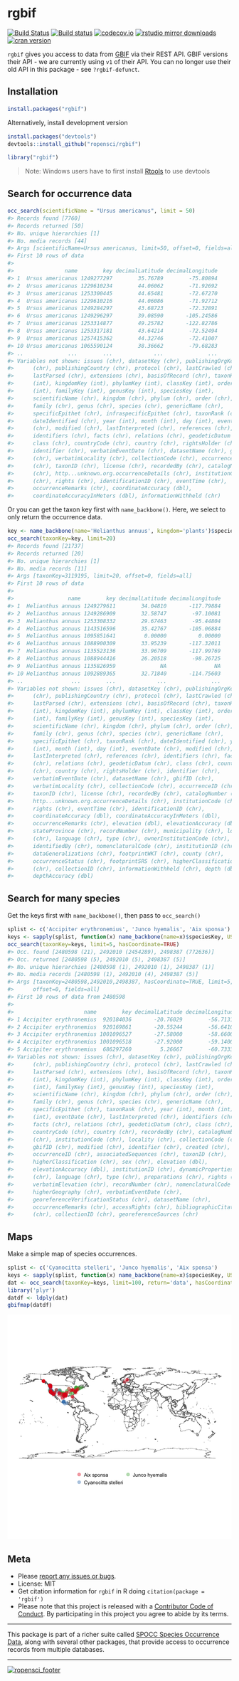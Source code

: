rgbif
=====



[![Build Status](https://api.travis-ci.org/ropensci/rgbif.png?branch=master)](https://travis-ci.org/ropensci/rgbif)
[![Build status](https://ci.appveyor.com/api/projects/status/jili6du1ssi4ktbg/branch/master)](https://ci.appveyor.com/project/sckott/rgbif/branch/master)
[![codecov.io](https://codecov.io/github/ropensci/rgbif/coverage.svg?branch=master)](https://codecov.io/github/ropensci/rgbif?branch=master)
[![rstudio mirror downloads](http://cranlogs.r-pkg.org/badges/rgbif)](https://github.com/metacran/cranlogs.app)
[![cran version](http://www.r-pkg.org/badges/version/rgbif)](https://cran.r-project.org/package=rgbif)

`rgbif` gives you access to data from [GBIF](http://www.gbif.org/) via their REST API. GBIF versions their API - we are currently using `v1` of their API. You can no longer use their old API in this package - see `?rgbif-defunct`.

## Installation


```r
install.packages("rgbif")
```

Alternatively, install development version


```r
install.packages("devtools")
devtools::install_github("ropensci/rgbif")
```


```r
library("rgbif")
```

> Note: Windows users have to first install [Rtools](http://cran.r-project.org/bin/windows/Rtools/) to use devtools

## Search for occurrence data


```r
occ_search(scientificName = "Ursus americanus", limit = 50)
#> Records found [7760] 
#> Records returned [50] 
#> No. unique hierarchies [1] 
#> No. media records [44] 
#> Args [scientificName=Ursus americanus, limit=50, offset=0, fields=all] 
#> First 10 rows of data
#> 
#>                name        key decimalLatitude decimalLongitude
#> 1  Ursus americanus 1249277297        35.76789        -75.80894
#> 2  Ursus americanus 1229610234        44.06062        -71.92692
#> 3  Ursus americanus 1253300445        44.65481        -72.67270
#> 4  Ursus americanus 1229610216        44.06086        -71.92712
#> 5  Ursus americanus 1249284297        43.68723        -72.32891
#> 6  Ursus americanus 1249296297        39.08590       -105.24586
#> 7  Ursus americanus 1253314877        49.25782       -122.82786
#> 8  Ursus americanus 1253317181        43.64214        -72.52494
#> 9  Ursus americanus 1257415362        44.32746        -72.41007
#> 10 Ursus americanus 1065590124        38.36662        -79.68283
#> ..              ...        ...             ...              ...
#> Variables not shown: issues (chr), datasetKey (chr), publishingOrgKey
#>      (chr), publishingCountry (chr), protocol (chr), lastCrawled (chr),
#>      lastParsed (chr), extensions (chr), basisOfRecord (chr), taxonKey
#>      (int), kingdomKey (int), phylumKey (int), classKey (int), orderKey
#>      (int), familyKey (int), genusKey (int), speciesKey (int),
#>      scientificName (chr), kingdom (chr), phylum (chr), order (chr),
#>      family (chr), genus (chr), species (chr), genericName (chr),
#>      specificEpithet (chr), infraspecificEpithet (chr), taxonRank (chr),
#>      dateIdentified (chr), year (int), month (int), day (int), eventDate
#>      (chr), modified (chr), lastInterpreted (chr), references (chr),
#>      identifiers (chr), facts (chr), relations (chr), geodeticDatum (chr),
#>      class (chr), countryCode (chr), country (chr), rightsHolder (chr),
#>      identifier (chr), verbatimEventDate (chr), datasetName (chr), gbifID
#>      (chr), verbatimLocality (chr), collectionCode (chr), occurrenceID
#>      (chr), taxonID (chr), license (chr), recordedBy (chr), catalogNumber
#>      (chr), http...unknown.org.occurrenceDetails (chr), institutionCode
#>      (chr), rights (chr), identificationID (chr), eventTime (chr),
#>      occurrenceRemarks (chr), coordinateAccuracy (dbl),
#>      coordinateAccuracyInMeters (dbl), informationWithheld (chr)
```

Or you can get the taxon key first with `name_backbone()`. Here, we select to only return the occurrence data.


```r
key <- name_backbone(name='Helianthus annuus', kingdom='plants')$speciesKey
occ_search(taxonKey=key, limit=20)
#> Records found [21737] 
#> Records returned [20] 
#> No. unique hierarchies [1] 
#> No. media records [11] 
#> Args [taxonKey=3119195, limit=20, offset=0, fields=all] 
#> First 10 rows of data
#> 
#>                 name        key decimalLatitude decimalLongitude
#> 1  Helianthus annuus 1249279611        34.04810       -117.79884
#> 2  Helianthus annuus 1249286909        32.58747        -97.10081
#> 3  Helianthus annuus 1253308332        29.67463        -95.44804
#> 4  Helianthus annuus 1143516596        35.42767       -105.06884
#> 5  Helianthus annuus 1095851641         0.00000          0.00000
#> 6  Helianthus annuus 1088900309        33.95239       -117.32011
#> 7  Helianthus annuus 1135523136        33.96709       -117.99769
#> 8  Helianthus annuus 1088944416        26.20518        -98.26725
#> 9  Helianthus annuus 1135826959              NA               NA
#> 10 Helianthus annuus 1092889365        32.71840       -114.75603
#> ..               ...        ...             ...              ...
#> Variables not shown: issues (chr), datasetKey (chr), publishingOrgKey
#>      (chr), publishingCountry (chr), protocol (chr), lastCrawled (chr),
#>      lastParsed (chr), extensions (chr), basisOfRecord (chr), taxonKey
#>      (int), kingdomKey (int), phylumKey (int), classKey (int), orderKey
#>      (int), familyKey (int), genusKey (int), speciesKey (int),
#>      scientificName (chr), kingdom (chr), phylum (chr), order (chr),
#>      family (chr), genus (chr), species (chr), genericName (chr),
#>      specificEpithet (chr), taxonRank (chr), dateIdentified (chr), year
#>      (int), month (int), day (int), eventDate (chr), modified (chr),
#>      lastInterpreted (chr), references (chr), identifiers (chr), facts
#>      (chr), relations (chr), geodeticDatum (chr), class (chr), countryCode
#>      (chr), country (chr), rightsHolder (chr), identifier (chr),
#>      verbatimEventDate (chr), datasetName (chr), gbifID (chr),
#>      verbatimLocality (chr), collectionCode (chr), occurrenceID (chr),
#>      taxonID (chr), license (chr), recordedBy (chr), catalogNumber (chr),
#>      http...unknown.org.occurrenceDetails (chr), institutionCode (chr),
#>      rights (chr), eventTime (chr), identificationID (chr),
#>      coordinateAccuracy (dbl), coordinateAccuracyInMeters (dbl),
#>      occurrenceRemarks (chr), elevation (dbl), elevationAccuracy (dbl),
#>      stateProvince (chr), recordNumber (chr), municipality (chr), locality
#>      (chr), language (chr), type (chr), ownerInstitutionCode (chr),
#>      identifiedBy (chr), nomenclaturalCode (chr), institutionID (chr),
#>      dataGeneralizations (chr), footprintWKT (chr), county (chr),
#>      occurrenceStatus (chr), footprintSRS (chr), higherClassification
#>      (chr), collectionID (chr), informationWithheld (chr), depth (dbl),
#>      depthAccuracy (dbl)
```

## Search for many species

Get the keys first with `name_backbone()`, then pass to `occ_search()`


```r
splist <- c('Accipiter erythronemius', 'Junco hyemalis', 'Aix sponsa')
keys <- sapply(splist, function(x) name_backbone(name=x)$speciesKey, USE.NAMES=FALSE)
occ_search(taxonKey=keys, limit=5, hasCoordinate=TRUE)
#> Occ. found [2480598 (21), 2492010 (2454289), 2498387 (772636)] 
#> Occ. returned [2480598 (5), 2492010 (5), 2498387 (5)] 
#> No. unique hierarchies [2480598 (1), 2492010 (1), 2498387 (1)] 
#> No. media records [2480598 (1), 2492010 (4), 2498387 (5)] 
#> Args [taxonKey=2480598,2492010,2498387, hasCoordinate=TRUE, limit=5,
#>      offset=0, fields=all] 
#> First 10 rows of data from 2480598
#> 
#>                      name        key decimalLatitude decimalLongitude
#> 1 Accipiter erythronemius  920184036       -20.76029        -56.71314
#> 2 Accipiter erythronemius  920169861       -20.55244        -56.64104
#> 3 Accipiter erythronemius 1001096527       -27.58000        -58.66000
#> 4 Accipiter erythronemius 1001096518       -27.92000        -59.14000
#> 5 Accipiter erythronemius  686297260         5.26667        -60.73333
#> Variables not shown: issues (chr), datasetKey (chr), publishingOrgKey
#>      (chr), publishingCountry (chr), protocol (chr), lastCrawled (chr),
#>      lastParsed (chr), extensions (chr), basisOfRecord (chr), taxonKey
#>      (int), kingdomKey (int), phylumKey (int), classKey (int), orderKey
#>      (int), familyKey (int), genusKey (int), speciesKey (int),
#>      scientificName (chr), kingdom (chr), phylum (chr), order (chr),
#>      family (chr), genus (chr), species (chr), genericName (chr),
#>      specificEpithet (chr), taxonRank (chr), year (int), month (int), day
#>      (int), eventDate (chr), lastInterpreted (chr), identifiers (chr),
#>      facts (chr), relations (chr), geodeticDatum (chr), class (chr),
#>      countryCode (chr), country (chr), recordedBy (chr), catalogNumber
#>      (chr), institutionCode (chr), locality (chr), collectionCode (chr),
#>      gbifID (chr), modified (chr), identifier (chr), created (chr),
#>      occurrenceID (chr), associatedSequences (chr), taxonID (chr),
#>      higherClassification (chr), sex (chr), elevation (dbl),
#>      elevationAccuracy (dbl), institutionID (chr), dynamicProperties
#>      (chr), language (chr), type (chr), preparations (chr), rights (chr),
#>      verbatimElevation (chr), recordNumber (chr), nomenclaturalCode (chr),
#>      higherGeography (chr), verbatimEventDate (chr),
#>      georeferenceVerificationStatus (chr), datasetName (chr),
#>      occurrenceRemarks (chr), accessRights (chr), bibliographicCitation
#>      (chr), collectionID (chr), georeferenceSources (chr)
```

## Maps

Make a simple map of species occurrences.


```r
splist <- c('Cyanocitta stelleri', 'Junco hyemalis', 'Aix sponsa')
keys <- sapply(splist, function(x) name_backbone(name=x)$speciesKey, USE.NAMES=FALSE)
dat <- occ_search(taxonKey=keys, limit=100, return='data', hasCoordinate=TRUE)
library('plyr')
datdf <- ldply(dat)
gbifmap(datdf)
```

![plot of chunk unnamed-chunk-8](inst/assets/img/unnamed-chunk-8-1.png)

## Meta

* Please [report any issues or bugs](https://github.com/ropensci/rgbif/issues).
* License: MIT
* Get citation information for `rgbif` in R doing `citation(package = 'rgbif')`
* Please note that this project is released with a [Contributor Code of Conduct](CONDUCT.md). By participating in this project you agree to abide by its terms.

- - -

This package is part of a richer suite called [SPOCC Species Occurrence Data](https://github.com/ropensci/spocc), along with several other packages, that provide access to occurrence records from multiple databases.

- - -

[![ropensci_footer](http://ropensci.org/public_images/github_footer.png)](http://ropensci.org)
